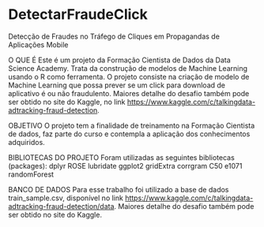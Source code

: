 # DetectarFraudeClick
Detecção de Fraudes no Tráfego de Cliques em Propagandas de Aplicações Mobile


O QUE É
Este é um projeto da Formação Cientista de Dados da Data Science Academy. Trata da construção de modelos de Machine Learning usando o R como ferramenta.
O projeto consiste na criação de modelo de Machine Learning que possa prever se um click para download de aplicativo é ou não fraudulento. Maiores detalhe do desafio também pode ser obtido no site do Kaggle, no link https://www.kaggle.com/c/talkingdata-adtracking-fraud-detection. 


OBJETIVO
O projeto tem a finalidade de treinamento na Formação Cientista de dados, faz parte do curso e contempla a aplicação dos conhecimentos adquiridos.


BIBLIOTECAS DO PROJETO
Foram utilizadas as seguintes bibliotecas (packages):
dplyr
ROSE
lubridate
ggplot2
gridExtra
corrgram
C50
e1071
randomForest


BANCO DE DADOS
Para esse trabalho foi utilizado a base de dados train_sample.csv, disponível no link https://www.kaggle.com/c/talkingdata-adtracking-fraud-detection/data. Maiores detalhe do desafio também pode ser obtido no site do Kaggle.

